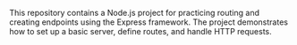 This repository contains a Node.js project for practicing routing and creating endpoints using the Express framework. The project demonstrates how to set up a basic server, define routes, and handle HTTP requests.
